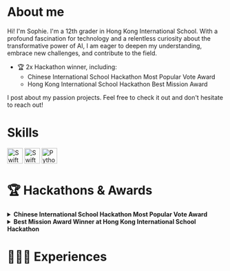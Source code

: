 # About me
Hi! I'm Sophie. I'm a 12th grader in Hong Kong International School. With a profound fascination for technology and a relentless curiosity about the transformative power of AI, I am eager to deepen my understanding, embrace new challenges, and contribute to the field.

- 🏆 2x Hackathon winner, including:
	- Chinese International School Hackathon Most Popular Vote Award
	 - Hong Kong International School Hackathon Best Mission Award

I post about my passion projects. Feel free to check it out and don't hesitate to reach out!

# Skills 
<p align="left">
<a href="https://developer.apple.com/swift/" target="_blank" rel="noreferrer"><img src="https://raw.githubusercontent.com/danielcranney/readme-generator/main/public/icons/skills/swift-colored.svg" width="36" height="36" alt="Swift" /></a>
<a href="https://developer.apple.com/swift/" target="_blank" rel="noreferrer"><img src="https://github.com/user-attachments/assets/e49cd3c8-eae6-4b8f-b3fa-0afc61b191c0" width="36" height="36" alt="Swift" /></a>
<a href="https://www.python.org/" target="_blank" rel="noreferrer"><img src="https://github.com/user-attachments/assets/956c5b2b-8cbf-4525-83a4-fc149bba32a7" width="36" height="36" alt="Python" /></a>
</p>

# 🏆 Hackathons & Awards
<details>
<summary><b>Chinese International School Hackathon Most Popular Vote Award</b></summary>
<p>
	
- [Github Repo]([https://github.com/lily4201/ResQLearn.git])
- Hackathon hosted by Chinese International School, sponsored by Microsoft
- Our team, Codeherlics, created an app called ResQLearn to tackle the issue of the lack of emergency knowledge taught in our traditional education system.
- We designed a conventional emergency gamification skills education ResQ Learn for children to learn vital rescue techniques in fun and innovative ways.
- The overall app consists of the following features: Emergency guides, Preparedness checklists, and Interactive simulators.
- This project was selected as a finalist project, along with 5 other finalist projects, out of 100 projects. 
- Our project won the Most Popular Vote Award
	
</p>
</details>

<details>
<summary><b>Best Mission Award Winner at Hong Kong International School Hackathon</b></summary>
<p>
	
- Hackathon hosted by Hong Kong International School, sponsored by Parent Faculty Organization
- I built and developed an AI model and app that efficiently sorts recyclable items, preventing them from being mistakenly discarded in regular trash bins. 
- Users can effortlessly scan items to instantly determine their recyclability and the appropriate category: paper, plastic, or metal.
- This project won the Best Mission Award.

</p>
</details>

# 👩🏻‍💻 Experiences 
